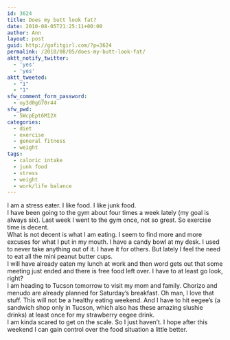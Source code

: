 ```yaml
---
id: 3624
title: Does my butt look fat?
date: 2010-08-05T21:25:11+00:00
author: Ann
layout: post
guid: http://gofitgirl.com/?p=3624
permalink: /2010/08/05/does-my-butt-look-fat/
aktt_notify_twitter:
  - 'yes'
  - 'yes'
aktt_tweeted:
  - "1"
  - "1"
sfw_comment_form_password:
  - oy3d0gG70r44
sfw_pwd:
  - 5WcpEpt6M12X
categories:
  - diet
  - exercise
  - general fitness
  - weight
tags:
  - caloric intake
  - junk food
  - stress
  - weight
  - work/life balance
---
```

I am a stress eater. I like food. I like junk food.  
I have been going to the gym about four times a week lately (my goal is always six). Last week I went to the gym once, not so great. So exercise time is decent.  
What is not decent is what I am eating. I seem to find more and more excuses for what I put in my mouth. I have a candy bowl at my desk. I used to never take anything out of it. I have it for others. But lately I feel the need to eat all the mini peanut butter cups.  
I will have already eaten my lunch at work and then word gets out that some meeting just ended and there is free food left over. I have to at least go look, right?  
I am heading to Tucson tomorrow to visit my mom and family. Chorizo and menudo are already planned for Saturday&#8217;s breakfast. Oh man, I love that stuff. This will not be a healthy eating weekend. And I have to hit eegee&#8217;s (a sandwich shop only in Tucson, which also has these amazing slushie drinks) at least once for my strawberry eegee drink.  
I am kinda scared to get on the scale. So I just haven&#8217;t. I hope after this weekend I can gain control over the food situation a little better.